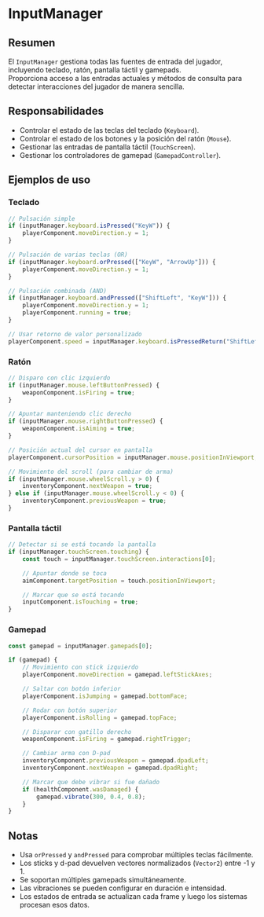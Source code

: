 # InputManager

## Resumen

El `InputManager` gestiona todas las fuentes de entrada del jugador, incluyendo teclado, ratón, pantalla táctil y gamepads.  
Proporciona acceso a las entradas actuales y métodos de consulta para detectar interacciones del jugador de manera sencilla.

## Responsabilidades

-   Controlar el estado de las teclas del teclado (`Keyboard`).
-   Controlar el estado de los botones y la posición del ratón (`Mouse`).
-   Gestionar las entradas de pantalla táctil (`TouchScreen`).
-   Gestionar los controladores de gamepad (`GamepadController`).

## Ejemplos de uso

### Teclado

```typescript
// Pulsación simple
if (inputManager.keyboard.isPressed("KeyW")) {
    playerComponent.moveDirection.y = 1;
}

// Pulsación de varias teclas (OR)
if (inputManager.keyboard.orPressed(["KeyW", "ArrowUp"])) {
    playerComponent.moveDirection.y = 1;
}

// Pulsación combinada (AND)
if (inputManager.keyboard.andPressed(["ShiftLeft", "KeyW"])) {
    playerComponent.moveDirection.y = 1;
    playerComponent.running = true;
}

// Usar retorno de valor personalizado
playerComponent.speed = inputManager.keyboard.isPressedReturn("ShiftLeft", 10, 5);
```

### Ratón

```typescript
// Disparo con clic izquierdo
if (inputManager.mouse.leftButtonPressed) {
    weaponComponent.isFiring = true;
}

// Apuntar manteniendo clic derecho
if (inputManager.mouse.rightButtonPressed) {
    weaponComponent.isAiming = true;
}

// Posición actual del cursor en pantalla
playerComponent.cursorPosition = inputManager.mouse.positionInViewport;

// Movimiento del scroll (para cambiar de arma)
if (inputManager.mouse.wheelScroll.y > 0) {
    inventoryComponent.nextWeapon = true;
} else if (inputManager.mouse.wheelScroll.y < 0) {
    inventoryComponent.previousWeapon = true;
}
```

### Pantalla táctil

```typescript
// Detectar si se está tocando la pantalla
if (inputManager.touchScreen.touching) {
    const touch = inputManager.touchScreen.interactions[0];

    // Apuntar donde se toca
    aimComponent.targetPosition = touch.positionInViewport;

    // Marcar que se está tocando
    inputComponent.isTouching = true;
}
```

### Gamepad

```typescript
const gamepad = inputManager.gamepads[0];

if (gamepad) {
    // Movimiento con stick izquierdo
    playerComponent.moveDirection = gamepad.leftStickAxes;

    // Saltar con botón inferior
    playerComponent.isJumping = gamepad.bottomFace;

    // Rodar con botón superior
    playerComponent.isRolling = gamepad.topFace;

    // Disparar con gatillo derecho
    weaponComponent.isFiring = gamepad.rightTrigger;

    // Cambiar arma con D-pad
    inventoryComponent.previousWeapon = gamepad.dpadLeft;
    inventoryComponent.nextWeapon = gamepad.dpadRight;

    // Marcar que debe vibrar si fue dañado
    if (healthComponent.wasDamaged) {
        gamepad.vibrate(300, 0.4, 0.8);
    }
}
```

## Notas

-   Usa `orPressed` y `andPressed` para comprobar múltiples teclas fácilmente.
-   Los sticks y d-pad devuelven vectores normalizados (`Vector2`) entre -1 y 1.
-   Se soportan múltiples gamepads simultáneamente.
-   Las vibraciones se pueden configurar en duración e intensidad.
-   Los estados de entrada se actualizan cada frame y luego los sistemas procesan esos datos.
